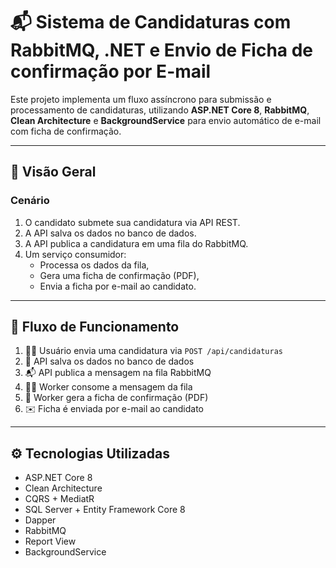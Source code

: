 # 📬 Sistema de Candidaturas com RabbitMQ, .NET e Envio de Ficha de confirmação por E-mail

Este projeto implementa um fluxo assíncrono para submissão e processamento de candidaturas, utilizando **ASP.NET Core 8**, **RabbitMQ**, **Clean Architecture** e **BackgroundService** para envio automático de e-mail com ficha de confirmação.

---

## 📌 Visão Geral

### Cenário

1. O candidato submete sua candidatura via API REST.
2. A API salva os dados no banco de dados.
3. A API publica a candidatura em uma fila do RabbitMQ.
4. Um serviço consumidor:
   - Processa os dados da fila,
   - Gera uma ficha de confirmação (PDF),
   - Envia a ficha por e-mail ao candidato.

---

## 🔄 Fluxo de Funcionamento

1. 🧑‍💼 Usuário envia uma candidatura via `POST /api/candidaturas`
2. 💾 API salva os dados no banco de dados
3. 📬 API publica a mensagem na fila RabbitMQ
4. 🧑‍🔧 Worker consome a mensagem da fila
5. 🧾 Worker gera a ficha de confirmação (PDF)
6. ✉️ Ficha é enviada por e-mail ao candidato

---

## ⚙️ Tecnologias Utilizadas

- ASP.NET Core 8
- Clean Architecture
- CQRS + MediatR
- SQL Server + Entity Framework Core 8
- Dapper
- RabbitMQ
- Report View
- BackgroundService
